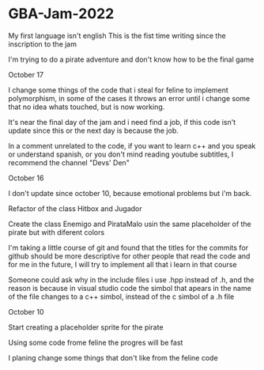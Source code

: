 # GBA-Jam-2022

My first language isn't english
This is the fist time writing since the inscription to the jam

I'm trying to do a pirate adventure and don't know how to be the final game


October 17

I change some things of the code that i steal for feline to implement polymorphism, in some of the cases it throws an error until i change some that no idea whats touched, but is now working.

It's near the final day of the jam and i need find a job, if this code isn't update since this or the next day is because the job.

In a comment unrelated to the code, if you want to learn c++ and you speak or understand spanish, or you don't mind reading youtube subtitles, I recommend the channel "Devs' Den"


October 16 

I don't update since october 10, because emotional problems but i'm back.

Refactor of the class Hitbox and Jugador

Create the class Enemigo and PirataMalo usin the same placeholder of the pirate but with diferent colors

I'm taking a little course of git and found that the titles for the commits for github should be more descriptive for other people that read the code and for me in the future, I will try to implement all that i learn in that course

Someone could ask why in the  include files i use .hpp instead of .h, and the reason is because in visual studio code the simbol that apears in the name of the file changes to a c++ simbol, instead of the c simbol of a .h file


October 10

Start creating a placeholder sprite for the pirate

Using some code frome feline the progres will be fast

I planing change some things that don't like from the feline code



